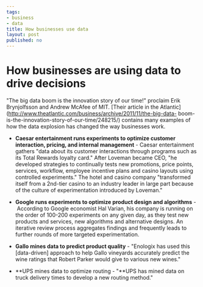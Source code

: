 ```yaml
--- 
tags: 
- business 
- data
title: How businesses use data
layout: post
published: no
---
```

# How businesses are using data to drive decisions

"The big data boom is the innovation story of our time!" proclaim Erik
Brynjolfsson and Andrew McAfee of MIT. [Their article in the
Atlantic](http://www.theatlantic.com/business/archive/2011/11/the-big-data-
boom-is-the-innovation-story-of-our-time/248215/) contains many examples of
how the data explosion has changed the way businesses work.

* **Caesar entertainment runs experiments to optimize customer interaction, pricing, and internal management** - Caesar entertainment gathers "data about its customer interactions through programs such as its Total Rewards loyalty card." After Loveman became CEO, "he developed strategies to continually tests new promotions, price points, services, workflow, employee incentive plans and casino layouts using controlled experiments." The hotel and casino company "transformed itself from a 2nd-tier casino to an industry leader in large part because of the culture of experimentation introduced by Loveman."

* **Google runs experiments to optimize product design and algorithms** - According to Google economist Hal Varian, his company is running on the order of 100-200 experiments on any given day, as they test new products and services, new algorithms and alternative designs. An iterative review process aggregates findings and frequently leads to further rounds of more targeted experimentation.

* **Gallo mines data to predict product quality** - "Enologix has used this [data-driven] approach to help Gallo vineyards accurately predict the wine ratings that Robert Parker would give to various new wines."

* **UPS mines data to optimize routing - "**UPS has mined data on truck delivery times to develop a new routing method."

